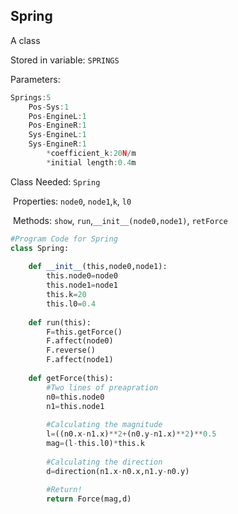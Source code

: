 ## Spring
A class

Stored in variable: `SPRINGS`

Parameters:

```js
Springs:5
	Pos-Sys:1
	Pos-EngineL:1
	Pos-EngineR:1
	Sys-EngineL:1
	Sys-EngineR:1
		*coefficient_k:20N/m
		*initial length:0.4m
```

Class Needed: `Spring`

​	Properties: `node0`, `node1`,`k`, `l0`

​	Methods: `show`, `run`,`__init__(node0,node1)`, `retForce`

```python
#Program Code for Spring
class Spring:
    
    def __init__(this,node0,node1):
        this.node0=node0
        this.node1=node1
        this.k=20
        this.l0=0.4
        
    def run(this):
        F=this.getForce()
        F.affect(node0)
        F.reverse()
        F.affect(node1)
        
    def getForce(this):
        #Two lines of preapration
        n0=this.node0
        n1=this.node1
        
        #Calculating the magnitude
        l=((n0.x-n1.x)**2+(n0.y-n1.x)**2)**0.5
        mag=(l-this.l0)*this.k
        
        #Calculating the direction
        d=direction(n1.x-n0.x,n1.y-n0.y)
        
        #Return!
        return Force(mag,d)
        
        
        
        
        
        
```

